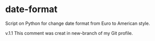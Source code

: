 # date-format
Script on Python for change date format from Euro to American style.

v.1.1 This comment was creat in new-branch of my Git profile. 

